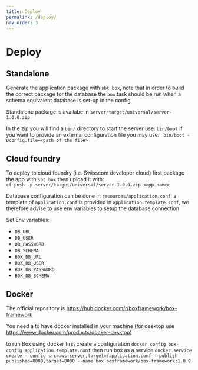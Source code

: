 ```yaml
---
title: Deploy
permalink: /deploy/
nav_order: 3
---
```


# Deploy


## Standalone

Generate the application package with `sbt box`, note that in order to build the correct package for the database the
`box` task should be run when a schema equivalent database is set-up in the config.

Standalone package is availabe in
`server/target/universal/server-1.0.0.zip
`

In the zip you will find a `bin/` directory to start the server use: 
``` bin/boot ```
if you want to provide an external configuration file you may use:
``` bin/boot -Dconfig.file=<path of the file>```

## Cloud foundry 

To deploy to cloud foundry (i.e. Swisscom developer cloud) first package the app with
```sbt box```
then upload it with:  
```cf push -p server/target/universal/server-1.0.0.zip <app-name>```

Database configuration can be done in `resources/application.conf`, a template of `application.conf` is provided in
`application.template.conf`, we therefore advise to use env variables to setup the database connection

Set Env variables:
- `DB_URL`
- `DB_USER`
- `DB_PASSWORD`
- `DB_SCHEMA`
- `BOX_DB_URL`
- `BOX_DB_USER`
- `BOX_DB_PASSWORD`
- `BOX_DB_SCHEMA`

## Docker

The official repository is https://hub.docker.com/r/boxframework/box-framework

You need a to have docker installed in your machine (for desktop use https://www.docker.com/products/docker-desktop)

to run Box using docker first create a configuration
```docker config box-config application.template.conf```
then run box as a service
``` docker service create --config src=aws-server,target=/application.conf --publish published=8080,target=8080 --name box boxframework/box-framework:1.0.9 ```


